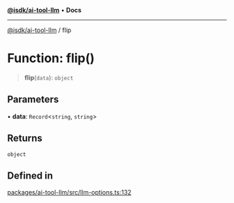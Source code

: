 [**@isdk/ai-tool-llm**](../README.md) • **Docs**

***

[@isdk/ai-tool-llm](../globals.md) / flip

# Function: flip()

> **flip**(`data`): `object`

## Parameters

• **data**: `Record`\<`string`, `string`\>

## Returns

`object`

## Defined in

[packages/ai-tool-llm/src/llm-options.ts:132](https://github.com/isdk/ai-tool-llm.js/blob/91036fde2392dfc52f5b7e20305699862b61dc63/src/llm-options.ts#L132)
